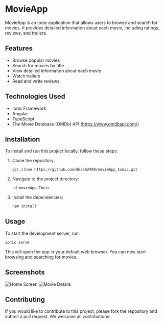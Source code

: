 # MovieApp

MovieApp is an Ionic application that allows users to browse and search for movies. It provides detailed information about each movie, including ratings, reviews, and trailers.

## Features

- Browse popular movies
- Search for movies by title
- View detailed information about each movie
- Watch trailers
- Read and write reviews

## Technologies Used

- Ionic Framework
- Angular
- TypeScript
- The Movie Database (OMDb) API (https://www.omdbapi.com/)

## Installation

To install and run this project locally, follow these steps:

1. Clone the repository:
    ```bash
    git clone https://github.com/Akash2499/movieApp_Ionic.git
    ```
2. Navigate to the project directory:
    ```bash
    cd movieApp_Ionic
    ```
3. Install the dependencies:
    ```bash
    npm install
    ```

## Usage

To start the development server, run:
```bash
ionic serve
```

This will open the app in your default web browser. You can now start browsing and searching for movies.

## Screenshots

![Home Screen](screenshots/home.png)
![Movie Details](screenshots/details.png)

## Contributing

If you would like to contribute to this project, please fork the repository and submit a pull request. We welcome all contributions!

